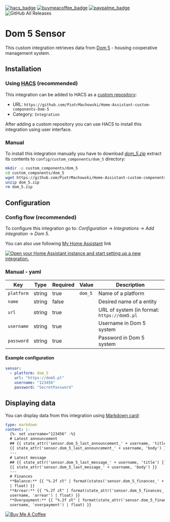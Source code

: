 [![hacs_badge](https://img.shields.io/badge/HACS-Custom-orange.svg)](https://hacs.xyz/docs/faq/custom_repositories)
[![buymeacoffee_badge](https://img.shields.io/badge/Donate-Buy%20Me%20a%20Coffee-ff813f?style=flat)](https://www.buymeacoffee.com/PiotrMachowski)
[![paypalme_badge](https://img.shields.io/badge/Donate-PayPal-0070ba?style=flat)](https://paypal.me/PiMachowski)
![GitHub All Releases](https://img.shields.io/github/downloads/PiotrMachowski/Home-Assistant-custom-components-Dom-5/total)

# Dom 5 Sensor

This custom integration retrieves data from [Dom 5](https://www.sacer.pl/dom5) - housing cooperative management system.

## Installation

### Using [HACS](https://hacs.xyz/) (recommended)

This integration can be added to HACS as a [custom repository](https://hacs.xyz/docs/faq/custom_repositories):
* URL: `https://github.com/PiotrMachowski/Home-Assistant-custom-components-Dom-5`
* Category: `Integration`

After adding a custom repository you can use HACS to install this integration using user interface.

### Manual

To install this integration manually you have to download [*dom_5.zip*](https://github.com/PiotrMachowski/Home-Assistant-custom-components-Dom-5/releases/latest/download/dom_5.zip) extract its contents to `config/custom_components/dom_5` directory:
```bash
mkdir -p custom_components/dom_5
cd custom_components/dom_5
wget https://github.com/PiotrMachowski/Home-Assistant-custom-components-Dom-5/releases/latest/download/dom_5.zip
unzip dom_5.zip
rm dom_5.zip
```

## Configuration

### Config flow (recommended)

To configure this integration go to: _Configuration_ -> _Integrations_ -> _Add integration_ -> _Dom 5_.

You can also use following [My Home Assistant](http://my.home-assistant.io/) link

[![Open your Home Assistant instance and start setting up a new integration.](https://my.home-assistant.io/badges/config_flow_start.svg)](https://my.home-assistant.io/redirect/config_flow_start/?domain=dom_5)

### Manual - yaml
| Key | Type | Required | Value | Description |
|---|---|---|---|---|
| `platform` | string | true | `dom_5` | Name of a platform |
| `name` | string | false |   | Desired name of a entity |
| `url` | string | true |   | URL of system (in format: `https://dom5.pl` |
| `username` | string | true |   | Username in Dom 5 system |
| `password` | string | true |   | Password in Dom 5 system |

#### Example configuration
```yaml
sensor:
  - platform: dom_5
    url: "https://dom5.pl"
    username: "123456"
    password: "SecretPassword"
```

## Displaying data
You can display data from this integration using [Markdown card](https://www.home-assistant.io/lovelace/markdown/):

```yaml
type: markdown
content: |-
  {%- set username="123456" -%}
  # Latest announcement
  ## {{ state_attr('sensor.dom_5_last_announcement_' + username, 'title') }}
  {{ state_attr('sensor.dom_5_last_announcement_' + username, 'body') }}
  ---  
  # Latest message
  ## {{ state_attr('sensor.dom_5_last_message_' + username, 'title') }}  
  {{ state_attr('sensor.dom_5_last_message_' + username, 'body') }}
  ---
  # Finances
  **Balance:** {{ "%.2f zł" | format(states('sensor.dom_5_finances_' + username)
  | float) }}
  **Arrear:** {{ "%.2f zł" | format(state_attr('sensor.dom_5_finances_' +
  username, 'arrear') | float) }}
  **Overpayment:** {{ "%.2f zł" | format(state_attr('sensor.dom_5_finances_' +
  username, 'overpayment') | float) }}
  ```

<a href="https://www.buymeacoffee.com/PiotrMachowski" target="_blank"><img src="https://bmc-cdn.nyc3.digitaloceanspaces.com/BMC-button-images/custom_images/orange_img.png" alt="Buy Me A Coffee" style="height: auto !important;width: auto !important;" ></a>
